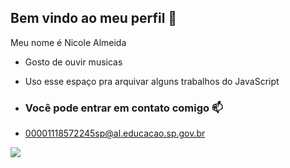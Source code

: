 ## Bem vindo ao meu perfil 🤍

Meu nome é Nicole Almeida

- Gosto de ouvir musicas
- Uso esse espaço pra arquivar alguns trabalhos do JavaScript

- ### Você pode entrar em contato comigo 📫

- 00001118572245sp@al.educacao.sp.gov.br

![](https://media1.tenor.com/m/tgdAGcZrE-EAAAAC/tenor.gif)
